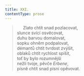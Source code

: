```yaml
---
title: XXI.
contentType: prose
---
```


>      Zlato chtít snad pozlacovat,  
> slunce svící osvěcovat,  
> duhu barvou domalovat,  
> sopku ohněm podpalovat,  
> démantů chtít tvrdost zvýšit,  
> oblaků chtít rychlost spíšit,  
> toť by bylo rozumnější  
> nežli tvoje, pěvče _Erbene_,  
> písně chtít snad písní opěvovat.
